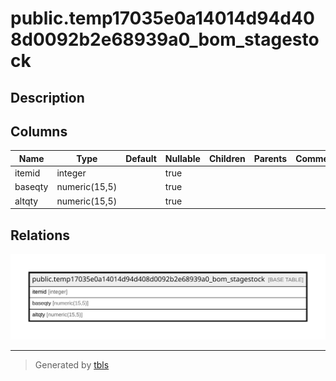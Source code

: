 # public.temp17035e0a14014d94d408d0092b2e68939a0_bom_stagestock

## Description

## Columns

| Name | Type | Default | Nullable | Children | Parents | Comment |
| ---- | ---- | ------- | -------- | -------- | ------- | ------- |
| itemid | integer |  | true |  |  |  |
| baseqty | numeric(15,5) |  | true |  |  |  |
| altqty | numeric(15,5) |  | true |  |  |  |

## Relations

![er](public.temp17035e0a14014d94d408d0092b2e68939a0_bom_stagestock.svg)

---

> Generated by [tbls](https://github.com/k1LoW/tbls)
